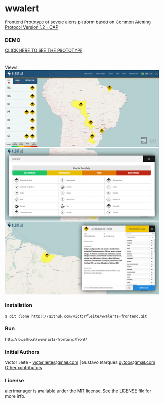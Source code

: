# wwalert
Frontend Prototype of severe alerts platform based on [Common Alerting Protocol Version 1.2 - CAP](http://docs.oasis-open.org/emergency/cap/v1.2/CAP-v1.2-os.html)

### DEMO

[CLICK HERE TO SEE THE PROTOTYPE](http://165.227.184.206/wwalerts-frontend/front/)

# 
Views:
![](https://github.com/victorfleite/alertmanager/blob/master/assets/imgs/alertas_tela_2.png)
![](https://github.com/victorfleite/alertmanager/blob/master/assets/imgs/alertas_tela_3.png)
![](https://github.com/victorfleite/alertmanager/blob/master/assets/imgs/alertas_tela_4.png)


### Installation

```sh
$ git clone https://github.com/victorfleite/wwalerts-frontend.git
```

### Run
http://localhost/wwalerts-frontend/front/


### Initial Authors
Victor Leite - <victor.leite@gmail.com> |
Gustavo Marques <gutoo@gmail.com>
[Other contributors](https://github.com/victorfleite/alertmanager/graphs/contributors)

### License
alertmanager is available under the MIT license. See the LICENSE file for more info.
